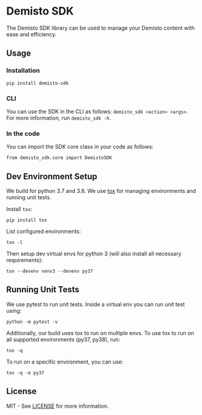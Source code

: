 # Demisto SDK 

The Demisto SDK library can be used to manage your Demisto content with ease and efficiency.

## Usage

### Installation

`pip install demisto-sdk`

### CLI
You can use the SDK in the CLI as follows:
`demisto_sdk <action> <args>`. For more information, run `demisto_sdk -h`.

### In the code
You can import the SDK core class in your code as follows:

`from demisto_sdk.core import DemistoSDK`

## Dev Environment Setup
We build for python 3.7 and 3.8. We use [tox](https://github.com/tox-dev/tox) for managing environments and running unit tests.

Install `tox`:
```
pip install tox
```
List configured environments:
```
tox -l
```
Then setup dev virtual envs for python 3 (will also install all necessary requirements):
```
tox --devenv venv3 --devenv py37
```


## Running Unit Tests
We use pytest to run unit tests. Inside a virtual env you can run unit test using:
```
python -m pytest -v
```
Additionally, our build uses tox to run on multiple envs. To use tox to run on all supported environments (py37, py38), run:
```
tox -q  
```
To run on a specific environment, you can use:
```
tox -q -e py37
```


## License
MIT - See [LICENSE](LICENSE) for more information.
   